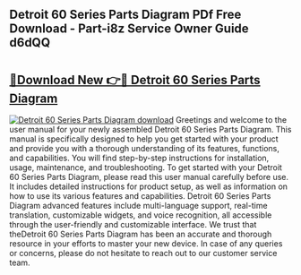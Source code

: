 ## Detroit 60 Series Parts Diagram PDf Free Download - Part-i8z Service Owner Guide d6dQQ

# <h2><a href="http://dfho8ce.blite.top/?on=Detroit+60+Series+Parts+Diagram">🔗Download New 👉🔴 Detroit 60 Series Parts Diagram</a></h2>

[![Detroit 60 Series Parts Diagram download](https://i.imgur.com/lujVjoI.png)](http://dfho8ce.blite.top/?on=Detroit+60+Series+Parts+Diagram)
Greetings and welcome to the user manual for your newly assembled Detroit 60 Series Parts Diagram. This manual is specifically designed to help you get started with your product and provide you with a thorough understanding of its features, functions, and capabilities. You will find step-by-step instructions for installation, usage, maintenance, and troubleshooting. To get started with your Detroit 60 Series Parts Diagram, please read this user manual carefully before use. It includes detailed instructions for product setup, as well as information on how to use its various features and capabilities. Detroit 60 Series Parts Diagram advanced features include multi-language support, real-time translation, customizable widgets, and voice recognition, all accessible through the user-friendly and customizable interface. We trust that theDetroit 60 Series Parts Diagram has been an accurate and thorough resource in your efforts to master your new device. In case of any queries or concerns, please do not hesitate to reach out to our customer service team.
